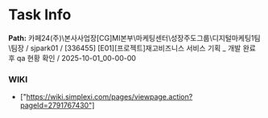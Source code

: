 # Task Info

**Path:** 카페24(주)\본사사업장\[CG]MI본부\마케팅센터\성장주도그룹\디지털마케팅1팀\팀장 / sjpark01 / [336455] [E01][프로젝트]재고비즈니스 서비스 기획 _ 개발 완료 후 qa 현황 확인 / 2025-10-01_00-00-00

### WIKI
- ["https://wiki.simplexi.com/pages/viewpage.action?pageId=2791767430"]

